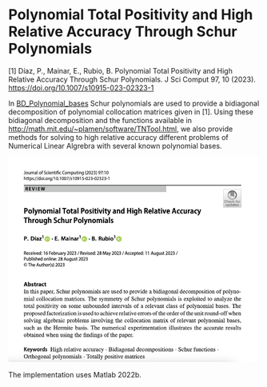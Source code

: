 # Polynomial Total Positivity and High Relative Accuracy Through Schur Polynomials

[1] Díaz, P., Mainar, E., Rubio, B. Polynomial Total Positivity and High Relative Accuracy Through Schur Polynomials. J Sci Comput 97, 10 (2023). https://doi.org/10.1007/s10915-023-02323-1

In [BD_Polynomial_bases](https://github.com/BeatrizRubio/Article_JSC_2023/tree/main/Polynomial_bases_Schur) Schur polynomials are used to provide a bidiagonal decomposition of polynomial collocation matrices given in [1].  Using these bidiagonal decomposition and the functions available in  http://math.mit.edu/~plamen/software/TNTool.html, we also provide methods for solving to high relative accuracy  different problems of Numerical Linear Algrebra with several known polynomial bases.

![paper_banner](banner.png)

The implementation uses Matlab 2022b.
